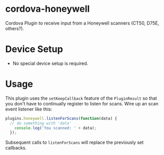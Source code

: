 # cordova-honeywell
Cordova Plugin to receive input from a Honeywell scanners (CT50, D75E, others?).

# Device Setup
- No special device setup is required.

# Usage
This plugin uses the `setKeepCallback` feature of the `PluginResult` so that you don't have to continually register to listen for scans. Wire up an scan event listener like this:

```javascript
plugins.honeywell.listenForScans(function(data) {
  // do something with 'data'
    console.log('You scanned: ' + data);
  });
```

Subsequent calls to `listenForScans` will replace the previously set callbacks.